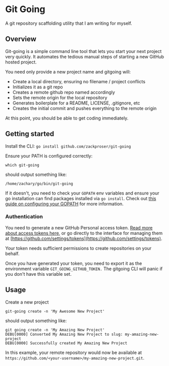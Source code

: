 # Git Going  
A git repository scaffolding utility that I am writing for myself.

## Overview

Git-going is a simple command line tool that lets you start your next project very quickly. It automates the tedious manual steps of starting a new GitHub hosted project. 

You need only provide a new project name and gitgoing will: 

* Create a local directory, ensuring no filename / project conflicts
* Initializes it as a git repo 
* Creates a remote github repo named accordingly
* Sets the remote origin for the local repository 
* Generates boilerplate for a README, LICENSE, .gitignore, etc
* Creates the initial commit and pushes everything to the remote origin

At this point, you should be able to get coding immediately.

## Getting started 

Install the CLI: 
`go install github.com/zackproser/git-going`

Ensure your PATH is configured correctly: 

`which git-going`

should output something like: 

`/home/zachary/go/bin/git-going`

If it doesn't, you need to check your `GOPATH` env variables and ensure your go installation can find packages installed via `go install`. Check out [this guide on configuring your GOPATH](https://github.com/golang/go/wiki/SettingGOPATH) for more information. 

### Authentication 

You need to generate a new GitHub Personal access token. [Read more about access tokens here](https://help.github.com/en/github/authenticating-to-github/creating-a-personal-access-token-for-the-command-line), or go directly to the interface for managing them at [https://github.com/settings/tokens](https://github.com/settings/tokens).

Your token needs sufficient permissions to create repositories on your behalf. 

Once you have generated your token, you need to export it as the environment variable `GIT_GOING_GITHUB_TOKEN.` The gitgoing CLI will panic if you don't have this variable set. 

## Usage 

Create a new project 

`git-going create -n 'My Awesome New Project'`

should output something like: 

```
git going create -n 'My Amazing New Project'
DEBU[0000] Converted My Amazing New Project to slug: my-amazing-new-project 
DEBU[0000] Successfully created My Amazing New Project 
```

In this example, your remote repository would now be available at `https://github.com/<your-username>/my-amazing-new-project.git`. 
